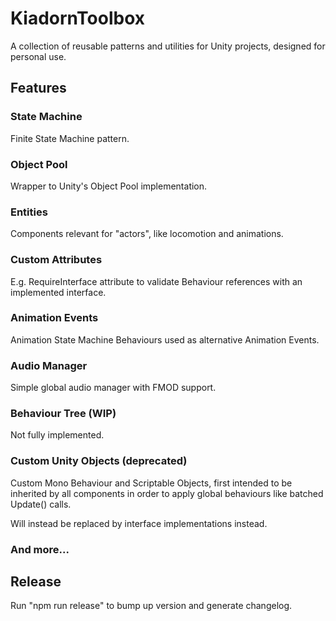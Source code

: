 # KiadornToolbox
A collection of reusable patterns and utilities for Unity projects, designed for personal use.

## Features

### State Machine
Finite State Machine pattern.

### Object Pool
Wrapper to Unity's Object Pool implementation.

### Entities
Components relevant for "actors", like locomotion and animations.

### Custom Attributes
E.g. RequireInterface attribute to validate Behaviour references with an implemented interface.

### Animation Events
Animation State Machine Behaviours used as alternative Animation Events.

### Audio Manager
Simple global audio manager with FMOD support.

### Behaviour Tree (WIP)
Not fully implemented.

### Custom Unity Objects (deprecated)
Custom Mono Behaviour and Scriptable Objects, first intended to be inherited by all components in order to apply global behaviours like batched Update() calls.

Will instead be replaced by interface implementations instead.

### And more... 

## Release

Run "npm run release" to bump up version and generate changelog.